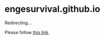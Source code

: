# engesurvival.github.io
<!DOCTYPE html>
<html>
  <head>
    <meta http-equiv="refresh" content="1; url='https://looka2.github.io/engegaming/'" />
  </head>
  <body>
    <p>Redirecting...</p>
    <p>Please follow <a href="https://looka2.github.io/engegaming/">this link</a>.</p>
  </body>
</html>
